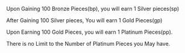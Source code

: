 Upon Gaining 100 Bronze Pieces(bp), you will earn 1 Silver pieces(sp)

After Gaining 100 Silver pieces, You will earn 1 Gold Pieces(gp)

Upon Earning 100 Gold Pieces, you will earn 1 Platinum Pieces(pp).

There is no Limit to the Number of Platinum Pieces you May have.